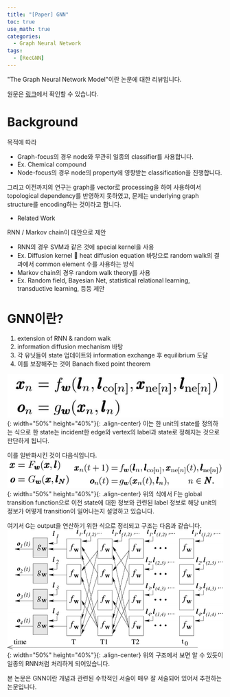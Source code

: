 ```yaml
---
title: "[Paper] GNN"
toc: true
use_math: true
categories:
  - Graph Neural Network
tags:
  - [RecGNN]
---
```


"The Graph Neural Network Model"이란 논문에 대한 리뷰입니다.

원문은 [링크](https://ieeexplore.ieee.org/abstract/document/4700287?casa_token=7_r4FWqAbJEAAAAA:lMTRpUCEXpMw774nZCm2aePNiwG2uWTjj6B9um-pIG6ncDaCFMpUMLGT_SWPh3bZYcpjvV0)에서 확인할 수 있습니다.


# Background

목적에 따라 
- Graph-focus의 경우 node와 무관히 일종의 classifier를 사용합니다.
 - Ex. Chemical compound
- Node-focus의 경우 node의 property에 영향받는 classification을 진행합니다.

그리고 이전까지의 연구는 graph를 vector로 processing을 하여 사용하여서 topological dependency를 반영하지 못하였고, 문제는 underlying graph structure를 encoding하는 것이라고 합니다.

- Related Work

RNN / Markov chain이 대안으로 제안
- RNN의 경우 SVM과 같은 것에 special kernel을 사용
 - Ex. Diffusion kernel  heat diffusion equation 바탕으로 random walk의 결과에서 common element 수를 사용하는 방식
- Markov chain의 경우 random walk theory를 사용
 - Ex. Random field, Bayesian Net, statistical relational learning, transductive learning, 등등 제안


# GNN이란?
1. extension of RNN & random walk
2. information diffusion mechanism 바탕
3. 각 유닛들이 state 업데이트와 information exchange 후 equilibrium 도달
4. 이를 보장해주는 것이 Banach fixed point theorem

![제목](/assets/images/GNN/gnn_1.jpg){: width="50%" height="40%"}{: .align-center}
이는 한 unit의 state를 정의하는 식으로 한 state는 incident한 edge와 vertex의 label과 state로 정해지는 것으로 판단하게 됩니다. 

이를 일반화시킨 것이 다음식입니다.
![제목](/assets/images/GNN/gnn_2.png){: width="50%" height="40%"}{: .align-center}
위의 식에서 F는 global transition function으로 이전 state에 대한 정보와 관련된 label 정보로 해당 unit의 정보가 어떻게 transition이 일어나는지 설명하고 있습니다. 

여기서 G는 output을 연산하기 위한 식으로 정리되고 구조는 다음과 같습니다.
![제목](/assets/images/GNN/gnn_3.jpg){: width="50%" height="40%"}{: .align-center}
위의 구조에서 보면 알 수 있듯이 일종의 RNN처럼 처리하게 되어있습니다.

본 논문은 GNN이란 개념과 관련된 수학적인 서술이 매우 잘 서술되어 있어서 추천하는 논문입니다.
 

